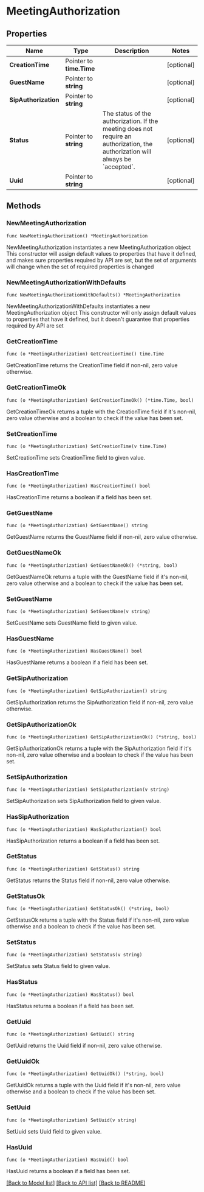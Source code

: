 # MeetingAuthorization

## Properties

Name | Type | Description | Notes
------------ | ------------- | ------------- | -------------
**CreationTime** | Pointer to **time.Time** |  | [optional]
**GuestName** | Pointer to **string** |  | [optional]
**SipAuthorization** | Pointer to **string** |  | [optional]
**Status** | Pointer to **string** | The status of the authorization. If the meeting does not require an authorization, the authorization will always be &#x60;accepted&#x60;. | [optional]
**Uuid** | Pointer to **string** |  | [optional]

## Methods

### NewMeetingAuthorization

`func NewMeetingAuthorization() *MeetingAuthorization`

NewMeetingAuthorization instantiates a new MeetingAuthorization object
This constructor will assign default values to properties that have it defined,
and makes sure properties required by API are set, but the set of arguments
will change when the set of required properties is changed

### NewMeetingAuthorizationWithDefaults

`func NewMeetingAuthorizationWithDefaults() *MeetingAuthorization`

NewMeetingAuthorizationWithDefaults instantiates a new MeetingAuthorization object
This constructor will only assign default values to properties that have it defined,
but it doesn't guarantee that properties required by API are set

### GetCreationTime

`func (o *MeetingAuthorization) GetCreationTime() time.Time`

GetCreationTime returns the CreationTime field if non-nil, zero value otherwise.

### GetCreationTimeOk

`func (o *MeetingAuthorization) GetCreationTimeOk() (*time.Time, bool)`

GetCreationTimeOk returns a tuple with the CreationTime field if it's non-nil, zero value otherwise
and a boolean to check if the value has been set.

### SetCreationTime

`func (o *MeetingAuthorization) SetCreationTime(v time.Time)`

SetCreationTime sets CreationTime field to given value.

### HasCreationTime

`func (o *MeetingAuthorization) HasCreationTime() bool`

HasCreationTime returns a boolean if a field has been set.

### GetGuestName

`func (o *MeetingAuthorization) GetGuestName() string`

GetGuestName returns the GuestName field if non-nil, zero value otherwise.

### GetGuestNameOk

`func (o *MeetingAuthorization) GetGuestNameOk() (*string, bool)`

GetGuestNameOk returns a tuple with the GuestName field if it's non-nil, zero value otherwise
and a boolean to check if the value has been set.

### SetGuestName

`func (o *MeetingAuthorization) SetGuestName(v string)`

SetGuestName sets GuestName field to given value.

### HasGuestName

`func (o *MeetingAuthorization) HasGuestName() bool`

HasGuestName returns a boolean if a field has been set.

### GetSipAuthorization

`func (o *MeetingAuthorization) GetSipAuthorization() string`

GetSipAuthorization returns the SipAuthorization field if non-nil, zero value otherwise.

### GetSipAuthorizationOk

`func (o *MeetingAuthorization) GetSipAuthorizationOk() (*string, bool)`

GetSipAuthorizationOk returns a tuple with the SipAuthorization field if it's non-nil, zero value otherwise
and a boolean to check if the value has been set.

### SetSipAuthorization

`func (o *MeetingAuthorization) SetSipAuthorization(v string)`

SetSipAuthorization sets SipAuthorization field to given value.

### HasSipAuthorization

`func (o *MeetingAuthorization) HasSipAuthorization() bool`

HasSipAuthorization returns a boolean if a field has been set.

### GetStatus

`func (o *MeetingAuthorization) GetStatus() string`

GetStatus returns the Status field if non-nil, zero value otherwise.

### GetStatusOk

`func (o *MeetingAuthorization) GetStatusOk() (*string, bool)`

GetStatusOk returns a tuple with the Status field if it's non-nil, zero value otherwise
and a boolean to check if the value has been set.

### SetStatus

`func (o *MeetingAuthorization) SetStatus(v string)`

SetStatus sets Status field to given value.

### HasStatus

`func (o *MeetingAuthorization) HasStatus() bool`

HasStatus returns a boolean if a field has been set.

### GetUuid

`func (o *MeetingAuthorization) GetUuid() string`

GetUuid returns the Uuid field if non-nil, zero value otherwise.

### GetUuidOk

`func (o *MeetingAuthorization) GetUuidOk() (*string, bool)`

GetUuidOk returns a tuple with the Uuid field if it's non-nil, zero value otherwise
and a boolean to check if the value has been set.

### SetUuid

`func (o *MeetingAuthorization) SetUuid(v string)`

SetUuid sets Uuid field to given value.

### HasUuid

`func (o *MeetingAuthorization) HasUuid() bool`

HasUuid returns a boolean if a field has been set.

[[Back to Model list]](../README.md#documentation-for-models) [[Back to API list]](../README.md#documentation-for-api-endpoints) [[Back to README]](../README.md)
